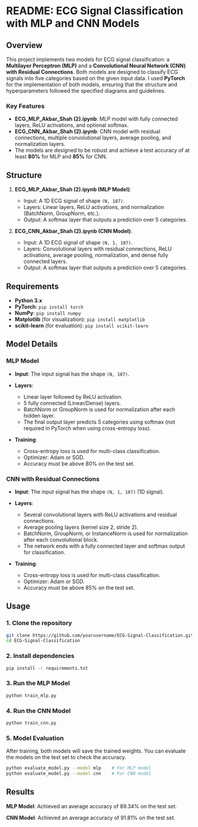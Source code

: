 # README: ECG Signal Classification with MLP and CNN Models

## Overview

This project implements two models for ECG signal classification: a **Multilayer Perceptron (MLP)** and a **Convolutional Neural Network (CNN) with Residual Connections**. Both models are designed to classify ECG signals into five categories based on the given input data. I used **PyTorch** for the implementation of both models, ensuring that the structure and hyperparameters followed the specified diagrams and guidelines.

### Key Features

- **ECG_MLP_Akbar_Shah (2).ipynb**: MLP model with fully connected layers, ReLU activations, and optional softmax.
- **ECG_CNN_Akbar_Shah (2).ipynb**: CNN model with residual connections, multiple convolutional layers, average pooling, and normalization layers.
- The models are designed to be robust and achieve a test accuracy of at least **80%** for MLP and **85%** for CNN.

## Structure

1. **ECG_MLP_Akbar_Shah (2).ipynb (MLP Model)**:
   - Input: A 1D ECG signal of shape `(N, 187)`.
   - Layers: Linear layers, ReLU activations, and normalization (BatchNorm, GroupNorm, etc.).
   - Output: A softmax layer that outputs a prediction over 5 categories.

2. **ECG_CNN_Akbar_Shah (2).ipynb  (CNN Model)**:
   - Input: A 1D ECG signal of shape `(N, 1, 187)`.
   - Layers: Convolutional layers with residual connections, ReLU activations, average pooling, normalization, and dense fully connected layers.
   - Output: A softmax layer that outputs a prediction over 5 categories.

## Requirements

- **Python 3.x**
- **PyTorch**: `pip install torch`
- **NumPy**: `pip install numpy`
- **Matplotlib** (for visualization): `pip install matplotlib`
- **scikit-learn** (for evaluation): `pip install scikit-learn`

## Model Details

### MLP Model

- **Input**: The input signal has the shape `(N, 187)`.
- **Layers**:
  - Linear layer followed by ReLU activation.
  - 5 fully connected (Linear/Dense) layers.
  - BatchNorm or GroupNorm is used for normalization after each hidden layer.
  - The final output layer predicts 5 categories using softmax (not required in PyTorch when using cross-entropy loss).

- **Training**:
  - Cross-entropy loss is used for multi-class classification.
  - Optimizer: Adam or SGD.
  - Accuracy must be above 80% on the test set.

### CNN with Residual Connections

- **Input**: The input signal has the shape `(N, 1, 187)` (1D signal).
- **Layers**:
  - Several convolutional layers with ReLU activations and residual connections.
  - Average pooling layers (kernel size 2, stride 2).
  - BatchNorm, GroupNorm, or InstanceNorm is used for normalization after each convolutional block.
  - The network ends with a fully connected layer and softmax output for classification.

- **Training**:
  - Cross-entropy loss is used for multi-class classification.
  - Optimizer: Adam or SGD.
  - Accuracy must be above 85% on the test set.

## Usage

### 1. Clone the repository

```bash
git clone https://github.com/yourusername/ECG-Signal-Classification.git
cd ECG-Signal-Classification
```

### 2. Install dependencies

```bash
pip install -r requirements.txt
```

### 3. Run the MLP Model

```bash
python train_mlp.py
```

### 4. Run the CNN Model

```bash
python train_cnn.py
```

### 5. Model Evaluation

After training, both models will save the trained weights. You can evaluate the models on the test set to check the accuracy.

```bash
python evaluate_model.py --model mlp    # For MLP model
python evaluate_model.py --model cnn    # For CNN model
```

## Results

**MLP Model**: Achieved an average accuracy of 89.34% on the test set.

**CNN Model**: Achieved an average accuracy of 91.81% on the test set.



